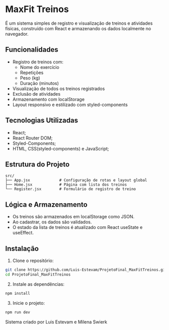 # MaxFit Treinos

É um sistema simples de registro e visualização de treinos e atividades físicas, construído com React e armazenando os dados localmente no navegador.

## Funcionalidades

- Registro de treinos com:
  - Nome do exercício
  - Repetições
  - Peso (kg)
  - Duração (minutos)
- Visualização de todos os treinos registrados
- Exclusão de atividades
- Armazenamento com localStorage
- Layout responsivo e estilizado com styled-components

## Tecnologias Utilizadas

- React;
- React Router DOM;
- Styled-Components;
- HTML, CSS(styled-components) e JavaScript;

## Estrutura do Projeto

```
src/
├── App.jsx             # Configuração de rotas e layout global
├── Home.jsx            # Página com lista dos treinos
└── Register.jsx        # Formulário de registro de treino
```

## Lógica e Armazenamento

- Os treinos são armazenados em localStorage como JSON.
- Ao cadastrar, os dados são validados.
- O estado da lista de treinos é atualizado com React useState e useEffect.

## Instalação

1. Clone o repositório:

```bash
git clone https://github.com/Luis-Estevam/ProjetoFinal_MaxFitTreinos.git
cd ProjetoFinal_MaxFitTreinos
```

2. Instale as dependências:

```bash
npm install
```

3. Inicie o projeto:

```bash
npm run dev
```

Sistema criado por Luis Estevam e Milena Swierk
